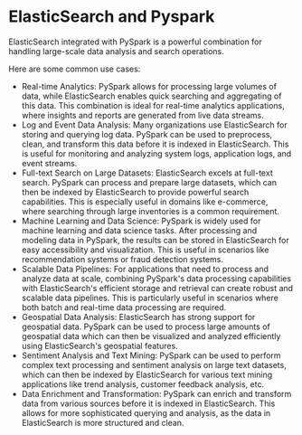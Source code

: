 # ElasticSearch and Pyspark

ElasticSearch integrated with PySpark is a powerful combination for handling large-scale data analysis and search
operations.

Here are some common use cases:

* Real-time Analytics: PySpark allows for processing large volumes of data, while ElasticSearch enables quick searching
  and aggregating of this data. This combination is ideal for real-time analytics applications, where insights and
  reports are generated from live data streams.
* Log and Event Data Analysis: Many organizations use ElasticSearch for storing and querying log data. PySpark can be
  used to preprocess, clean, and transform this data before it is indexed in ElasticSearch. This is useful for
  monitoring and analyzing system logs, application logs, and event streams.
* Full-text Search on Large Datasets: ElasticSearch excels at full-text search. PySpark can process and prepare large
  datasets, which can then be indexed by ElasticSearch to provide powerful search capabilities. This is especially
  useful in domains like e-commerce, where searching through large inventories is a common requirement.
* Machine Learning and Data Science: PySpark is widely used for machine learning and data science tasks. After
  processing and modeling data in PySpark, the results can be stored in ElasticSearch for easy accessibility and
  visualization. This is useful in scenarios like recommendation systems or fraud detection systems.
* Scalable Data Pipelines: For applications that need to process and analyze data at scale, combining PySpark's data
  processing capabilities with ElasticSearch's efficient storage and retrieval can create robust and scalable data
  pipelines. This is particularly useful in scenarios where both batch and real-time data processing are required.
* Geospatial Data Analysis: ElasticSearch has strong support for geospatial data. PySpark can be used to process large
  amounts of geospatial data which can then be visualized and analyzed efficiently using ElasticSearch's geospatial
  features.
* Sentiment Analysis and Text Mining: PySpark can be used to perform complex text processing and sentiment analysis on
  large text datasets, which can then be indexed by ElasticSearch for various text mining applications like trend
  analysis, customer feedback analysis, etc.
* Data Enrichment and Transformation: PySpark can enrich and transform data from various sources before it is indexed in
  ElasticSearch. This allows for more sophisticated querying and analysis, as the data in ElasticSearch is more
  structured and clean.
